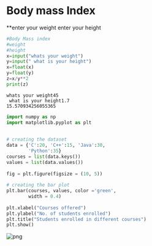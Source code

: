 # Body mass Index 
**enter your weight
  enter your height


```python
#Body Mass index
#weight
#height
x=input("whats your weight")
y=input(" what is your height")
x=float(x)
y=float(y)
z=x/y**2
print(z)

```

    whats your weight45
     what is your height1.7
    15.570934256055365
    


```python
import numpy as np
import matplotlib.pyplot as plt
 
  
# creating the dataset
data = {'C':20, 'C++':15, 'Java':30,
        'Python':35}
courses = list(data.keys())
values = list(data.values())
  
fig = plt.figure(figsize = (10, 5))
 
# creating the bar plot
plt.bar(courses, values, color ='green',
        width = 0.4)
 
plt.xlabel("Courses offered")
plt.ylabel("No. of students enrolled")
plt.title("Students enrolled in different courses")
plt.show()
```


![png](output_2_0.png)



```python

```
